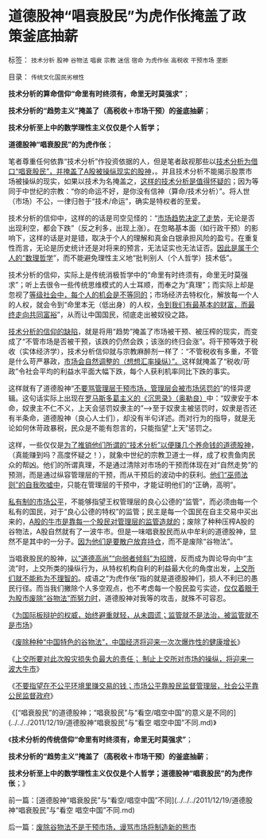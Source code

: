 # 道德股神“唱衰股民”为虎作伥掩盖了政策釜底抽薪

标签： `技术分析` `股神` `谷物法` `唱衰` `宗教` `迷信` `宿命` `为虎作伥` `高税收` `干预市场` `垄断` 

目录： `传统文化国民劣根性`

**技术分析的算命信仰“命里有时终须有，命里无时莫强求”**；

**技术分析的“趋势主义”掩盖了（高税收＋市场干预）的釜底抽薪**；

**技术分析至上中的数学理性主义仅仅是个人哲学；**

**道德股神“唱衰股民”的为虎作伥**；



笔者尊重任何依靠“技术分析”作投资依据的人，但是笔者敌视那些以[技术分析为借口“唱衰股民”，并掩盖了A股被操纵现实的股神](../../../2011/12/16/在毒气室里夸耀屏气功夫的资深股神.md)，。并且技术分析不能揭示股票市场被操纵的现实，如果以技术为名掩盖之，[这样的技术分析是值得怀疑的](../../../2011/5/27/从行情分析理解经济学“主流”.md)；因为等同于中世纪的宗教：“你的命运不好，是你没有信神（算命/技术分析）”。将人世（市场）不公，一律归咎于“技术/命运”，确实是特权者的至爱。

技术分析的信仰中，这样的的话是司空见怪的：“[市场趋势决定了走势](../../../2008/11/18/趋势投资：听庄家的话，赚庄家的钱.md)，无论是否出现利空，都会下跌”（反之利多，出现上涨）。在忽略基本面（如行政干预）的影响下，这样的话是对是错，取决于个人的理解和真金白银承担风险的盈亏。在重复性而言，无论是历史统计还是对将来的预言，无法证实也无法证否。[因此是属于个人的“数理哲学](../../../2010/6/19/数学滥用令社会科盲化.md)”，而不能避免理性主义地“批判别人（个人哲学）技术低”。

技术分析的信仰，实际上是传统消极哲学中的“命里有时终须有，命里无时莫强求”；听上去很令一些传统思维模式的人士耳顺，而奉之为“真理”；而实际上却是忽视了[等级社会中，每个人的机会是不等同的](../../../2010/5/26/国家主义是类种姓制度的孪生形态.md)；市场经济去特权化，解放每一个人的人权，就会令到“命里本无（低出身）的人权，[令到我们有最基本的财富，而最终走向共同富裕](../../../2009/6/26/自由是社会财富生产的源泉，左派注定是乌托邦.md)”，从而让中国国民，彻底走出被奴役之路。

[技术分析的信仰的缺陷](../../../2011/5/26/基本面分析针对买卖行为背景评估.md)，就是将用“趋势”掩盖了市场被干预、被压榨的现实，而变成了“不管市场是否被干预，该跌的仍然会跌；该涨的终归会涨”。将干预等效于税收（实体经济学），技术分析信仰就与宗教麻醉剂一样了：“不管税收有多重，不管是什么苛严暴政，[市场会自然调整的（想想汇率操纵）”。](../../../2011/11/30/平价购买力的货币“稳定”：汇率稳定则通货膨胀.md)这样就掩盖了“税收/苛政”令社会平均的利益水平面大幅下跌，每个人获利机率同比下跌的事实。

这样就有了道德股神“[不要骂管理层干预市场，管理层会被市场惩罚的](../../../2011/11/2/唱空唱多不要唱“管理层管涨管跌”.md)”的怪异逻辑。这句话实际上出现在[罗马斯多葛主义的《沉思录》（奥勒良）](../../../2010/9/7/奥勒良路线，廉政无法挽救罗马.md)中：“奴隶安于本命，奴隶主不仁不义，上天会惩罚奴隶主的”——>至于奴隶主被惩罚时，奴隶是否还有半条命，道德股神（良心人士们），却没有半句详述。而对行为的指导，就是无论如何休苛政暴税，民众是不能有怨言的，只能指望“上天”惩罚之。

这样，一些仅仅是[为了推销他们所谓的“技术分析”以便赚几个养命钱的道德股神](../../../2010/7/1/股评家骂散户，骂市场经济，骂创业板，骂买卖自愿.md)，（真能赚到吗？高度怀疑之！），就象中世纪的宗教卫道士一样，成了权贵鱼肉民众的帮凶。他们的所谓真理，不是通过清除对市场的干预而体现在对“自然走势”的预测，而是通过纵容管理层的干预，而从干预后的波动中的获利。[他们“巫师法则”的自我吹嘘中](../../../2010/6/11/“天无二日，法无二纲”波普尔法则的弱点.md)，只能在管理层的干预中，才能证明他们的“正确，高明”。

[私有制的市场公平](../../../2011/7/5/民主是消费者的钞票买出来的；乳业实播《通往奴役之路》.md)，不能够指望王权管理层的良心公德的“监管”，而必须由每一个私有的国民，对于“良心公德的特权”的监管；民主是每一个国民在自主交易中买出来的，[A股的牛市是靠每一个股民对管理层的监管造就的](../../../2011/7/25/牛市是散户监管管理层缔造的.md)；废除了种种压榨A股的谷物法，A股自然就有了一波牛市。但是一味唱衰股民而从中牟利的道德股神，显然不是其中的一分子。[因为他们是要散户放弃持仓](../../../2010/6/30/股评家是股神炼成的.md)，而不是废除“谷物法”。

当唱衰股民的股神，[以“道德高尚”“向弱者倾斜”为招牌](../../../2010/9/14/股票市场价格陪审团！.md)，反而成为舆论导向中“主流”时，上交所类的操纵行为，从特权机构自利的利益最大化的角度出发，[上交所们就不能称为不理智的](../../../2011/12/8/（创业板＋国际板）是上交所要跟深交所打架.md)。成语之“为虎作伥”指的就是道德股神们，损人不利已的愚民行径。而当我们撇除个人多空观点，也不考虑每一个股民盈亏实迹，[仅仅着眼于为股市废除“谷物法”而努力时](../../../2011/12/16/废除向香港倾斜的“谷物法”，大陆居民将大大富裕.md)，道德股神对我等的攻击，就殊不可容忍。

《[为国际板辩护的权威，始终避重就轻，从未圆谎；监管就不是法治，被监管就不是市场](../../../2011/11/30/监管就不是法治，被监管就不是市场，和国际板.md)》

《[废除种种“中国特色的谷物法”，中国经济将迎来一次次爆炸性的健康增长](../../../2011/12/16/废除向香港倾斜的“谷物法”，大陆居民将大大富裕.md)》

《[上交所要对此次股灾损失负最大的责任； 制止上交所对市场的操纵，将迎来一波大牛市](../../../2011/12/16/废除股市“谷物法”，A股将有一波大牛市.md)》

《[不要指望在不公平环境里赚交易的钱；市场公平靠股民监督管理层，社会公平靠公民监督政府](../../../2011/12/16/在毒气室里夸耀屏气功夫的资深股神.md)》

《[“唱衰股民”的道德股神；“唱衰股民”与“看空/唱空中国”的意义是不同的](../../../2011/12/19/道德股神“唱衰股民”与“看空 唱空中国”不同.md)》

《**技术分析的传统信仰“命里有时终须有，命里无时莫强求”**；

**技术分析的“趋势主义”掩盖了（高税收＋市场干预）的釜底抽薪**；

**技术分析至上中的数学理性主义仅仅是个人哲学；道德股神“唱衰股民”的为虎作伥**；》



前一篇：[道德股神“唱衰股民”与“看空/唱空中国”不同](../../../2011/12/19/道德股神“唱衰股民”与“看空 唱空中国”不同.md)

后一篇：[废除谷物法不是干预市场，谩骂市场将制造新的熊市](../../../2011/12/19/废除谷物法不是干预市场，谩骂市场将制造新的熊市.md)